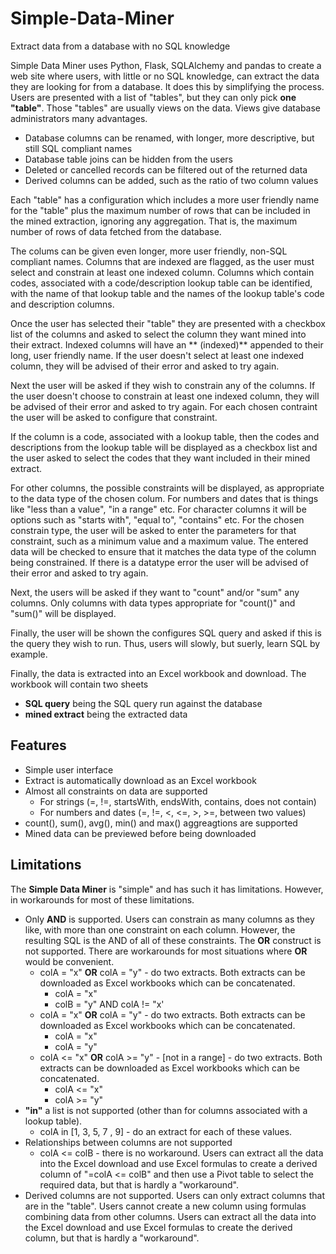 # Simple-Data-Miner
Extract data from a database with no SQL knowledge

Simple Data Miner uses Python, Flask, SQLAlchemy and pandas to create a web site where users,
with little or no SQL knowledge, can extract the data they are looking for from a database.
It does this by simplifying the process. Users are presented with a list of "tables",
but they can only pick **one "table"**. Those "tables" are usually views on the data.
Views give database administrators many advantages.
* Database columns can be renamed, with longer, more descriptive, but still SQL compliant names
* Database table joins can be hidden from the users
* Deleted or cancelled records can be filtered out of the returned data
* Derived columns can be added, such as the ratio of two column values

Each "table" has a configuration which includes a more user friendly name for the "table"
plus the maximum number of rows that can be included in the mined extraction, ignoring any aggregation.
That is, the maximum number of rows of data fetched from the database.

The colums can be given even longer, more user friendly, non-SQL compliant names.
Columns that are indexed are flagged, as the user must select and constrain at least one indexed column.
Columns which contain codes, associated with a code/description lookup table can be identified,
with the name of that lookup table and the names of the lookup table's code and description columns.

Once the user has selected their "table" they are presented with a checkbox list
of the columns and asked to select the column they want mined into their extract.
Indexed columns will have an ** (indexed)** appended to their long, user friendly name.
If the user doesn't select at least one indexed column, they will be advised of their
error and asked to try again.

Next the user will be asked if they wish to constrain any of the columns.
If the user doesn't choose to constrain at least one indexed column, they will be advised of their
error and asked to try again.
For each chosen contraint the user will be asked to configure that constraint.

If the column is a code, associated with a lookup table, then the codes and descriptions
from the lookup table will be displayed as a checkbox list and the user asked to select
the codes that they want included in their mined extract.

For other columns, the possible constraints will be displayed, as appropriate to the data type
of the chosen colum. For numbers and dates that is things like "less than a value", "in a range" etc.
For character columns it will be options such as "starts with", "equal to", "contains" etc.
For the chosen constrain type, the user will be asked to enter the parameters for that constraint,
such as a minimum value and a maximum value. The entered data will be checked to ensure that
it matches the data type of the column being constrained.
If there is a datatype error the user will be advised of their error and asked to try again.

Next, the users will be asked if they want to "count" and/or "sum" any columns.
Only columns with data types appropriate for "count()" and "sum()" will be displayed.

Finally, the user will be shown the configures SQL query and asked if this is the query
they wish to run. Thus, users will slowly, but suerly, learn SQL by example.

Finally, the data is extracted into an Excel workbook and download.
The workbook will contain two sheets
* **SQL query** being the SQL query run against the database
* **mined extract** being the extracted data

## Features
* Simple user interface
* Extract is automatically download as an Excel workbook
* Almost all constraints on data are supported
  + For strings (=, !=, startsWith, endsWith, contains, does not contain)
  + For numbers and dates (=, !=, <, <=, >, >=, between two values)
* count(), sum(), avg(), min() and max() aggreagtions are supported
* Mined data can be previewed before being downloaded

## Limitations
The **Simple Data Miner** is "simple" and has such it has limitations. However, in workarounds for most of these limitations.
* Only **AND** is supported. Users can constrain as many columns as they like,
with more than one constraint on each column. However, the resulting SQL is
the AND of all of these constraints. The **OR** construct is not supported.
There are workarounds for most situations where **OR** would be convenient.
  + colA = "x" **OR** colA = "y" - do two extracts. Both extracts can be downloaded as Excel workbooks which can be concatenated.
    - colA = "x"
    - colB = "y" AND colA != "x'
  + colA = "x" **OR** colA = "y" - do two extracts. Both extracts can be downloaded as Excel workbooks which can be concatenated.
    - colA = "x"
    - colA = "y"
  + colA <= "x" **OR** colA >= "y" - [not in a range] - do two extracts. Both extracts can be downloaded as Excel workbooks which can be concatenated.
    - colA <= "x"
    - colA >= "y"
* **"in"** a list is not supported (other than for columns associated with a lookup table).
  + colA in [1, 3, 5, 7 , 9] - do an extract for each of these values.
* Relationships between columns are not supported
  + colA <= colB - there is no workaround. Users can extract all the data into the Excel download and use Excel formulas to create a derived column of "=colA <= colB" and then use a Pivot table to select the required data, but that is  hardly a "workaround".
* Derived columns are not supported. Users can only extract columns that are in the "table". Users cannot create a new column using formulas combining data from other columns. Users can extract all the data into the Excel download and use Excel formulas to create the derived column, but that is  hardly a "workaround".